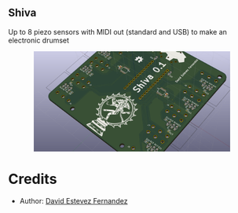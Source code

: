 Shiva
--------------------------
Up to 8 piezo sensors with MIDI out (standard and USB) to make an electronic drumset

<p align="center">
<img src="doc/images/Shiva-pcb.png" width="400" align="center">
</p>

# Credits
* Author: [David Estevez Fernandez](https://github.com/David-Estevez)
